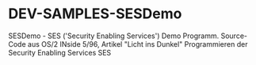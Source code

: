 DEV-SAMPLES-SESDemo
===================

SESDemo - SES ('Security Enabling Services') Demo Programm. Source-Code aus OS/2 INside 5/96, Artikel "Licht ins Dunkel" Programmieren der Security Enabling Services SES 
